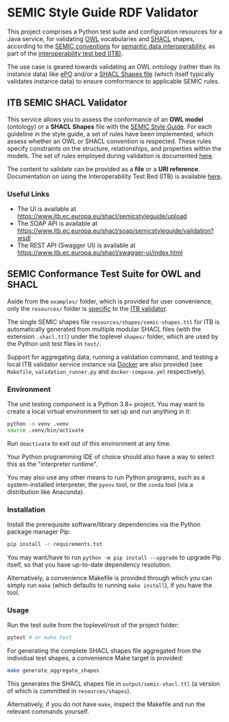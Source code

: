 # SEMIC Style Guide RDF Validator

This project comprises a Python test suite and configuration resources for a
Java service, for validating [OWL](https://www.w3.org/TR/owl2-overview/)
vocabularies and [SHACL](https://www.w3.org/TR/shacl/) shapes, according to the
[SEMIC
conventions](https://semiceu.github.io/style-guide/1.0.0/guidelines-and-conventions.html)
for [semantic data
interoperability](https://joinup.ec.europa.eu/collection/semic-support-centre/semic-style-guide-semantic-engineers),
as part of the [interoperability test bed
(ITB)](https://joinup.ec.europa.eu/collection/interoperability-test-bed-repository/solution/interoperability-test-bed).

The use case is geared towards validating an OWL ontology (rather than its
instance data) like
[ePO](https://github.com/OP-TED/ePO/tree/master/implementation/ePO_core/owl_ontology)
and/or a [SHACL Shapes
file](https://github.com/OP-TED/ePO/tree/master/implementation/ePO_core/shacl_shapes)
(which itself typically validates instance data) to ensure comformance to
applicable SEMIC rules.

## ITB SEMIC SHACL Validator

This service allows you to assess the conformance of an **OWL model**
(ontology) or a **SHACL Shapes** file with the [SEMIC Style
Guide](https://semiceu.github.io/style-guide/1.0.0/gc-conceptual-model-conventions.html).
For each guideline in the style guide, a set of rules have been implemented,
which assess whether an OWL or SHACL convention is respected. These rules
specify constraints on the structure, relationships, and properties within the
models. The set of rules employed during validation is documented
[here](https://meaningfy-ws.github.io/semic-styleguide-rdf-validator/).

The content to validate can be provided as a **file** or a **URI reference**.
Documentation on using the Interoperability Test Bed (ITB) is available
[here](https://www.itb.ec.europa.eu/docs/guides/latest/validatingRDF/index.html#step-6-use-the-validator).

### Useful Links
* The UI is available at https://www.itb.ec.europa.eu/shacl/semicstyleguide/upload
* The SOAP API is available at https://www.itb.ec.europa.eu/shacl/soap/semicstyleguide/validation?wsdl
* The REST API (Swagger UI) is available at https://www.itb.ec.europa.eu/shacl/swagger-ui/index.html

## SEMIC Conformance Test Suite for OWL and SHACL

Aside from the `examples/` folder, which is provided for user convenience, only
the `resources/` folder is
[specific](https://www.itb.ec.europa.eu/docs/guides/latest/validatingRDF/) to
the [ITB validator](https://github.com/ISAITB/shacl-validator).

The single SEMIC shapes file `resources/shapes/semic-shapes.ttl` for ITB is
automatically generated from multiple modular SHACL files (with the extension
`.shacl.ttl`) under the toplevel `shapes/` folder, which are used by the Python
unit test files in `test/`.

Support for aggregating data, running a validation command, and testing a local
ITB validator service instance via [Docker](https://www.docker.com/) are also
provided (see `Makefile`, `validation_runner.py` and `docker-compose.yml`
respectively).

### Environment

The unit testing component is a Python 3.8+ project. You may want to create a
local virtual environment to set up and run anything in it:

```bash
python -m venv .venv
source .venv/bin/activate
```

Run `deactivate` to exit out of this environment at any time.

Your Python programming IDE of choice should also have a way to select
this as the "interpreter runtime".

You may also use any other means to run Python programs, such as a
system-installed interpreter, the `pyenv` tool, or the `conda` tool (via a
distribution like Anaconda).

### Installation

Install the prerequisite software/library dependencies via the Python
package manager Pip:

```bash
pip install -r requirements.txt
```

You may want/have to run `python -m pip install --upgrade` to upgrade Pip
itself, so that you have up-to-date dependency resolution.

Alternatively, a convenience Makefile is provided through which you can
simply run `make` (which defaults to running `make install`), if you have
the tool.

### Usage

Run the test suite from the toplevel/root of the project folder:

```bash
pytest # or make test
```

For generating the complete SHACL shapes file aggregated from the
individual test shapes, a convenience Make target is provided:

```bash
make generate_aggregate_shapes
```

This generates the SHACL shapes file in `output/semic-shacl.ttl` (a version of
which is committed in `resources/shapes`).

Alternatively, if you do not have `make`, inspect the Makefile and run the
relevant commands yourself.
